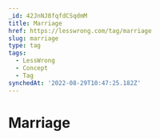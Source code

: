 ```yaml
---
_id: 42JnNJ8fqfdCSqdmM
title: Marriage
href: https://lesswrong.com/tag/marriage
slug: marriage
type: tag
tags:
  - LessWrong
  - Concept
  - Tag
synchedAt: '2022-08-29T10:47:25.182Z'
---
```


# Marriage
